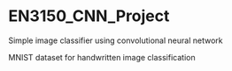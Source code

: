 # EN3150_CNN_Project
 Simple image classifier using convolutional neural  network

MNIST dataset for handwritten image classification

